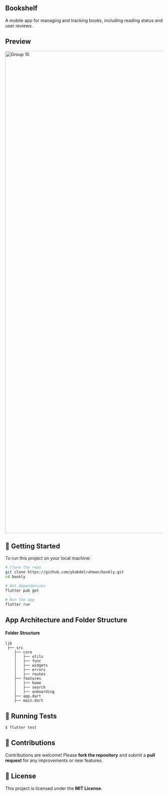 ## Bookshelf
A mobile app for managing and tracking books, including reading status and user reviews.


## Preview

<img width="2329" height="1535" alt="Group 10" src="https://github.com/user-attachments/assets/f3a940cf-e1ef-4a64-9c91-6a89e8ce78ba" />


## 🚀 Getting Started

To run this project on your local machine:

```bash
# Clone the repo
git clone https://github.com/ykabdelrahman/bookly.git
cd bookly

# Get dependencies
flutter pub get

# Run the app
flutter run
```


## App Architecture and Folder Structure

#### Folder Structure

```
lib 
 ├── src
    ├── core
    │   ├── utils
    │   ├── func
    │   ├── widgets
    │   ├── errors
    │   ├── routes
    ├── features
    │   ├── home
    │   ├── search
    │   ├── onboarding
    ├── app.dart
    ├── main.dart
```

## 🧪 Running Tests

```
$ flutter test
```

## 🤝 Contributions
Contributions are welcome! Please **fork the repository** and submit a **pull request** for any improvements or new features.

## 📜 License
This project is licensed under the **MIT License**.
